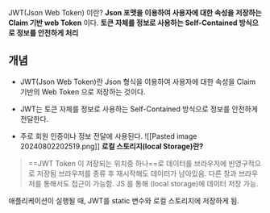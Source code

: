 JWT(Json Web Token) 이란?
**Json 포맷을 이용하여 사용자에 대한 속성을 저장하는 Claim 기반 web Token** 이다. 
**토큰 자체를 정보로 사용하는 Self-Contained 방식으로 정보를 안전하게 처리**

## 개념

* JWT(Json Web Token)란 Json 형식을 이용하여 사용자에 대한 속성을 Claim 기반의 Web Token 으로 저장하는 것이다.

* JWT는 토큰 자체를 정보로 사용하는 Self-Contained 방식으로 정보를 안전하게 전달한다. 

* 주로 회원 인증이나 정보 전달에 사용된다.
![[Pasted image 20240802202519.png]]
**로컬 스토리지(local Storage)란?** 
>==JWT Token 이 저장되는 위치중 하나==로 데이터를 브라우저에 반영구적으로 저장됨 브라우저를 종류 후 재시작해도 데이터가 남아있음. 다른 창과 브라우저를 통해서도 접근이 가능함.
>JS 를 통해 (local storage)에 데이터 저장 가능. 

애플리케이션이 실행될 때, JWT를 static 변수와 로컬 스토리지에 저장하게 됨. 

